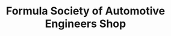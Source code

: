 ---
title: "Formula Society of Automotive Engineers Shop"
url: /storrs/formula-society-of-automotive-engineers-shop/
shop: Autowerkstatt
---